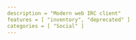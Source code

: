 ```yaml
---
description = "Modern web IRC client"
features = [ "inventory", "deprecated" ]
categories = [ "Social" ]
---
```

